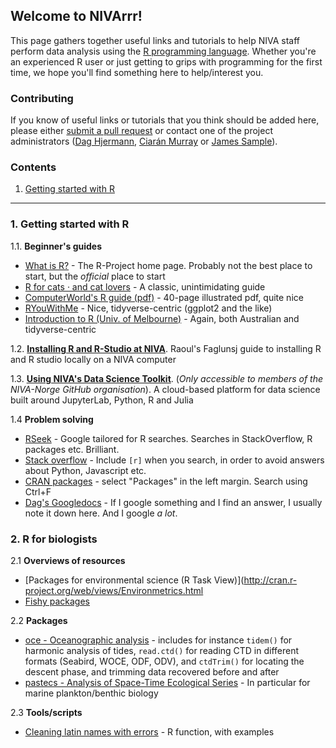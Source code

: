 ## Welcome to NIVArrr!

This page gathers together useful links and tutorials to help NIVA staff perform data analysis using the [R programming language](https://www.r-project.org/about.html). Whether you're an experienced R user or just getting to grips with programming for the first time, we hope you'll find something here to help/interest you.

### Contributing

If you know of useful links or tutorials that you think should be added here, please either [submit a pull request](https://github.com/NIVANorge/NIVArrr/pulls) or contact one of the project administrators ([Dag Hjermann](mailto:Dag.Hjermann@niva.no), [Ciarán Murray](mailto:CJM@niva-dk.dk) or [James Sample](mailto:james.sample@niva.no)).

### Contents

 1. [Getting started with R](/NIVArrr/index.html#1-getting-started-with-r)
 
 ___

### 1. Getting started with R

 1.1. **Beginner's guides**  
* [What is R?](https://www.r-project.org/about.html) - The R-Project home page. Probably not the best place to start, but the *official* place to start  
* [R for cats · and cat lovers](https://rforcats.net/) - A classic, unintimidating guide   
* [ComputerWorld's R guide (pdf)](../pdf/r4beginners_v3.pdf) - 40-page illustrated pdf, quite nice  
* [RYouWithMe](https://rladiessydney.org/courses/ryouwithme/) - Nice, tidyverse-centric (ggplot2 and the like)  
* [Introduction to R (Univ. of Melbourne)](https://r-unimelb.gitbook.io/rbook/) - Again, both Australian and tidyverse-centric   

 1.2. **[Installing R and R-Studio at NIVA](https://github.com/NIVANorge/NIVArrr/blob/master/pdf/raoul_w_faglunsj_r.pdf)**. Raoul's Faglunsj guide to installing R and R studio locally on a NIVA computer  
 
 1.3. **[Using NIVA's Data Science Toolkit](https://jupyterhub.niva.no)**. (*Only accessible to members of the NIVA-Norge GitHub organisation*). A cloud-based platform for data science built around JupyterLab, Python, R and Julia
 
 1.4 **Problem solving**   
* [RSeek](https://rseek.org/) - Google tailored for R searches. Searches in StackOverflow, R packages etc. Brilliant.    
* [Stack overflow](https://stackoverflow.com/questions/tagged/r) - Include `[r]` when you search, in order to avoid answers about Python, Javascript etc.  
* [CRAN packages](https://cran.r-project.org/) - select "Packages" in the left margin. Search using Ctrl+F   
* [Dag's Googledocs](https://docs.google.com/document/d/146IAr0Z6b19w4mRjtvTd-9_3hvY5n-bNIn4v5T3aw2E/edit) - If I google something and I find an answer, I usually note it down here. And I google *a lot*.

### 2. R for biologists

 2.1 **Overviews of resources**  
 
 * [Packages for environmental science (R Task View)](http://cran.r-project.org/web/views/Environmetrics.html   
 * [Fishy packages](https://derekogle.com/fishR/packages)  

2.2 **Packages**  
 
* [oce - Oceanographic analysis](https://dankelley.github.io/oce/) - includes for instance `tidem()` for harmonic analysis of tides, `read.ctd()` for reading CTD in different formats (Seabird, WOCE, ODF, ODV), and `ctdTrim()` for locating the descent phase, and trimming data recovered before and after  
* [pastecs - Analysis of Space-Time Ecological Series](https://cran.r-project.org/web/packages/pastecs/index.html) - In particular for marine plankton/benthic biology   
  
2.3 **Tools/scripts**  
  
* [Cleaning latin names with errors](/docs/001_adbsearch.md) - R function, with examples  
